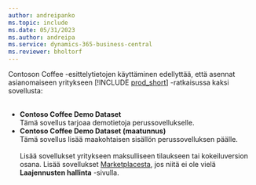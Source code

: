 ```yaml
---
author: andreipanko
ms.topic: include
ms.date: 05/31/2023
ms.author: andreipa
ms.service: dynamics-365-business-central
ms.reviewer: bholtorf
---
```


Contoson Coffee -esittelytietojen käyttäminen edellyttää, että asennat asianomaiseen yritykseen [!INCLUDE [prod_short](../includes/prod_short.md)] -ratkaisussa kaksi sovellusta:  <br><br>
- **Contoso Coffee Demo Dataset**  
    Tämä sovellus tarjoaa demotietoja perussovellukselle.  
- **Contoso Coffee Demo Dataset (maatunnus)**  
    Tämä sovellus lisää maakohtaisen sisällön perussovelluksen päälle.
<br><br>
Lisää sovellukset yritykseen maksulliseen tilaukseen tai kokeiluversion osana. Lisää sovellukset [Marketplacesta](../ui-extensions-install-uninstall.md#install), jos niitä ei ole vielä **Laajennusten hallinta** -sivulla.
